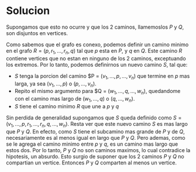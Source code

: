 # Solucion

Supongamos que esto no ocurre y que los 2 caminos, llamemoslos $P$ y $Q$, son disjuntos en vertices.

Como sabemos que el grafo es conexo, podemos definir un camino minimo en el grafo $R = (p, r_1, ..., r_n, q)$ tal que $p$ esta en $P$, y $q$ en $Q$. 
Este camino $R$ contiene vertices que no estan en ninguno de los 2 caminos, exceptuando los extremos.
Por lo tanto, podemos definirnos un nuevo camino $S$, tal que:
- $S$ tenga la porcion del camino $P = $(v_1, ..., p, ..., v_n)$ que termine en $p$ mas larga, ya sea $(v_1, ..., p)$ o $(p, ..., v_n)$.
- Repito el mismo argumento para $Q = $(w_1, ..., q, ..., w_n)$, quedandome con el camino mas largo de $(w_1, ..., q)$ o $(q, ..., w_n)$.
- $S$ tiene el camino minimo $R$ que une a $p$ y $q$

Sin perdida de generalidad supongamos que $S$ queda definido como $S = (v_1, ..., p, r_1, ..., r_n, q, ..., w_n)$.
Resta ver que este nuevo camino $S$ es mas largo que $P$ y $Q$.
En efecto, como $S$ tiene el subcamino mas grande de $P$ y de $Q$, necesariamente es al menos igual en largo que $P$ y $Q$. 
Pero ademas, como se le agrega el camino minimo entre $p$ y $q$, es un camino mas largo que estos dos.
Por lo tanto, $P$ y $Q$ no son caminos maximos, lo cual contradice la hipotesis, un absurdo. Esto surgio de suponer que los 2 caminos $P$ y $Q$ no compartian un vertice.
Entonces $P$ y $Q$ comparten al menos un vertice.